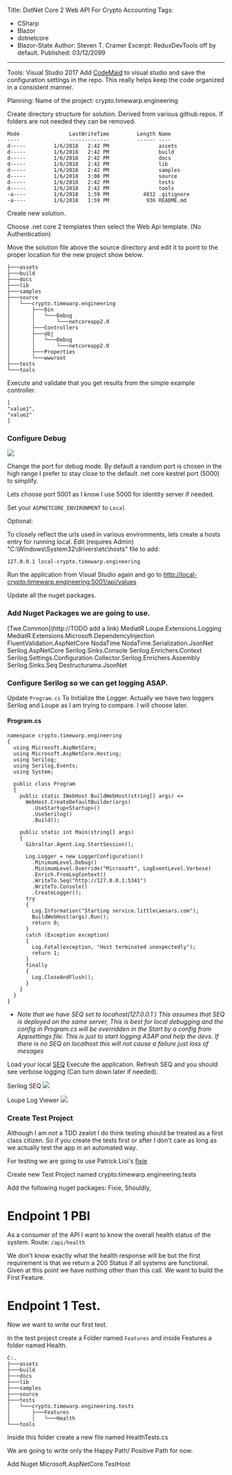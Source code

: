 ﻿Title: DotNet Core 2 Web API For Crypto Accounting
Tags: 
  - CSharp 
  - Blazor 
  - dotnetcore 
  - Blazor-State
Author: Steven T. Cramer
Excerpt: ReduxDevTools off by default. 
Published: 03/12/2099
---

Tools:  Visual Studio 2017
Add [CodeMaid](http://www.codemaid.net/) to visual studio and save the configuration settings in the repo.  This really helps keep the code organized in a consistent manner.

Planning:
Name of the project:  crypto.timewarp.engineering


Create directory structure for solution.  Derived from various github repos. If folders are not needed they can be removed.

```
Mode                LastWriteTime         Length Name
----                -------------         ------ ----
d-----         1/6/2018   2:42 PM                assets
d-----         1/6/2018   2:42 PM                build
d-----         1/6/2018   2:42 PM                docs
d-----         1/6/2018   2:42 PM                lib
d-----         1/6/2018   2:42 PM                samples
d-----         1/6/2018   3:08 PM                source
d-----         1/6/2018   2:42 PM                tests
d-----         1/6/2018   2:42 PM                tools
-a----         1/6/2018   1:59 PM           4832 .gitignore
-a----         1/6/2018   1:59 PM            936 README.md

```
Create new solution.

Choose .net core 2 templates then select the Web Api template. (No Authentication)

Move the solution file above the source directory and edit it to point to the proper location for the new project show below.
```
├───assets
├───build
├───docs
├───lib
├───samples
├───source
│   └───crypto.timewarp.engineering
│       ├───bin
│       │   └───Debug
│       │       └───netcoreapp2.0
│       ├───Controllers
│       ├───obj
│       │   └───Debug
│       │       └───netcoreapp2.0
│       ├───Properties
│       └───wwwroot
├───tests
└───tools
```

Execute and validate that you get results from the simple example controller.

```
[
"value1",
"value2"
]
```
### Configure Debug

![](/content/images/2018/02/2018-02-23_1330.png)

Change the port for debug mode.  By default a random port is chosen in the high range I prefer to stay close to the default .net core kestrel port (5000) to simplify.

Lets choose port 5001 as I know I use 5000 for identity server if needed.

Set your `ASPNETCORE_ENVIRONMENT` to `Local`

Optional:

To closely reflect the urls used in various environments, lets create a hosts entry for running local. Edit (requires Admin) "C:\Windows\System32\drivers\etc\hosts" file to add:

`127.0.0.1 local-crypto.timewarp.engineering`

Run the application from Visual Studio again and go to
http://local-crypto.timewarp.engineering:5001/api/values

Update all the nuget packages.

### Add Nuget Packages we are going to use.
[Twe.Common](http://TODO add a link)
MediatR
Loupe.Extensions.Logging
MediatR.Extensions.Microsoft.DependencyInjection 
FluentValidation.AspNetCore
NodaTime
NodaTime.Serialization.JsonNet
Serilog.AspNetCore
Serilog.Sinks.Console
Serilog.Enrichers.Context
Serilog.Settings.Configuration
Collector.Serilog.Enrichers.Assembly
Serilog.Sinks.Seq
Destructurama.JsonNet


### Configure Serilog so we can get logging ASAP.

Update `Program.cs` To Initialize the Logger. Actually we have two loggers Serilog and Loupe as I am trying to compare. I will choose later.

#### Program.cs
```
namespace crypto.timewarp.engineering
{
  using Microsoft.AspNetCore;
  using Microsoft.AspNetCore.Hosting;
  using Serilog;
  using Serilog.Events;
  using System;

  public class Program
  {
    public static IWebHost BuildWebHost(string[] args) =>
      WebHost.CreateDefaultBuilder(args)
        .UseStartup<Startup>()
        .UseSerilog()
        .Build();

    public static int Main(string[] args)
    {
      Gibraltar.Agent.Log.StartSession();

      Log.Logger = new LoggerConfiguration()
        .MinimumLevel.Debug()
        .MinimumLevel.Override("Microsoft", LogEventLevel.Verbose)
        .Enrich.FromLogContext()
        .WriteTo.Seq("http://127.0.0.1:5341")
        .WriteTo.Console()
        .CreateLogger();
      try
      {
        Log.Information("Starting service.littlecaesars.com");
        BuildWebHost(args).Run();
        return 0;
      }
      catch (Exception exception)
      {
        Log.Fatal(exception, "Host terminated unexpectedly");
        return 1;
      }
      finally
      {
        Log.CloseAndFlush();
      }
    }
  }
}
```
- _Note that we have SEQ set to locahost(127.0.0.1`) 
This assumes that SEQ is deployed on the same server,  This is best for local debugging and the config in Program.cs will be overridden in the Start by a config from Appsettings file.  This is just to start logging ASAP and help the devs.  If there is no SEQ on localhost this will not cause a failure just loss of mesages_

Load your local [SEQ](http://localhost:5341/) Execute the application.  Refresh SEQ and you should see verbose logging (Can turn down later if needed).

Serilog SEQ
![](/content/images/2018/01/image-1.png)

Loupe Log Viewer
![](/content/images/2018/01/image-9.png)

### Create Test Project

Although I am not a TDD zealot I do think testing should be treated as a first class citizen. So if you create the tests first or after I don't care as long as we actually test the app in an automated way.

For testing we are going to use Patrick Lioi's [fixie](https://github.com/fixie/fixie)

Create new Test Project named crypto.timewarp.engineering.tests

Add the following nuget packages:
Fixie,
Shouldly,

# Endpoint 1 PBI
As a consumer of the API I want to know the overall health status of the system.
Route: `/api/health`

We don't know exactly what the health response will be but the first requirement is that we return a 200 Status if all systems are functional.  Given at this point we have nothing other than this call.  We want to build the First Feature.

# Endpoint 1 Test.

Now we want to write our first test.

In the test project create a Folder named `Features` and inside Features a folder named Health.  

```
C:.
├───assets
├───build
├───docs
├───lib
├───samples
├───source
├───tests
│   └───crypto.timewarp.engineering.tests
│       ├───Features
│       │   └───Health
└───tools
```

Inside this folder create a new file named HealthTests.cs

We are going to write only the Happy Path/ Positive Path for now.

Add Nuget Microsoft.AspNetCore.TestHost





















